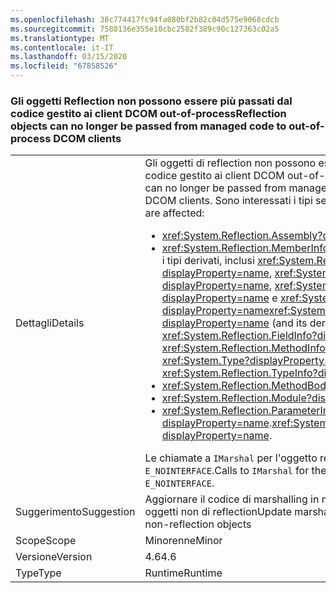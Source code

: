 ```yaml
---
ms.openlocfilehash: 38c774417fc94fa080bf2b82c04d575e9068cdcb
ms.sourcegitcommit: 7588136e355e10cbc2582f389c90c127363c02a5
ms.translationtype: MT
ms.contentlocale: it-IT
ms.lasthandoff: 03/15/2020
ms.locfileid: "67858526"
---
```

### <a name="reflection-objects-can-no-longer-be-passed-from-managed-code-to-out-of-process-dcom-clients"></a><span data-ttu-id="13740-101">Gli oggetti Reflection non possono essere più passati dal codice gestito ai client DCOM out-of-process</span><span class="sxs-lookup"><span data-stu-id="13740-101">Reflection objects can no longer be passed from managed code to out-of-process DCOM clients</span></span>

|   |   |
|---|---|
|<span data-ttu-id="13740-102">Dettagli</span><span class="sxs-lookup"><span data-stu-id="13740-102">Details</span></span>|<span data-ttu-id="13740-103">Gli oggetti di reflection non possono essere più passati dal codice gestito ai client DCOM out-of-process.</span><span class="sxs-lookup"><span data-stu-id="13740-103">Reflection objects can no longer be passed from managed code to out-of-process DCOM clients.</span></span> <span data-ttu-id="13740-104">Sono interessati i tipi seguenti:</span><span class="sxs-lookup"><span data-stu-id="13740-104">The following types are affected:</span></span><ul><li><xref:System.Reflection.Assembly?displayProperty=name></li><li><span data-ttu-id="13740-105"><xref:System.Reflection.MemberInfo?displayProperty=name> e i tipi derivati, inclusi <xref:System.Reflection.FieldInfo?displayProperty=name>, <xref:System.Reflection.MethodInfo?displayProperty=name>, <xref:System.Type?displayProperty=name> e <xref:System.Reflection.TypeInfo?displayProperty=name></span><span class="sxs-lookup"><span data-stu-id="13740-105"><xref:System.Reflection.MemberInfo?displayProperty=name> (and its derived types, including <xref:System.Reflection.FieldInfo?displayProperty=name>, <xref:System.Reflection.MethodInfo?displayProperty=name>, <xref:System.Type?displayProperty=name>, and <xref:System.Reflection.TypeInfo?displayProperty=name>)</span></span></li><li><xref:System.Reflection.MethodBody?displayProperty=name></li><li><xref:System.Reflection.Module?displayProperty=name></li><li><span data-ttu-id="13740-106"><xref:System.Reflection.ParameterInfo?displayProperty=name>.</span><span class="sxs-lookup"><span data-stu-id="13740-106"><xref:System.Reflection.ParameterInfo?displayProperty=name>.</span></span></li></ul><span data-ttu-id="13740-107">Le chiamate a <code>IMarshal</code> per l'oggetto restituiscono <code>E_NOINTERFACE</code>.</span><span class="sxs-lookup"><span data-stu-id="13740-107">Calls to <code>IMarshal</code> for the object return <code>E_NOINTERFACE</code>.</span></span>|
|<span data-ttu-id="13740-108">Suggerimento</span><span class="sxs-lookup"><span data-stu-id="13740-108">Suggestion</span></span>|<span data-ttu-id="13740-109">Aggiornare il codice di marshalling in modo che funzioni con oggetti non di reflection</span><span class="sxs-lookup"><span data-stu-id="13740-109">Update marshaling code to work with non-reflection objects</span></span>|
|<span data-ttu-id="13740-110">Scope</span><span class="sxs-lookup"><span data-stu-id="13740-110">Scope</span></span>|<span data-ttu-id="13740-111">Minorenne</span><span class="sxs-lookup"><span data-stu-id="13740-111">Minor</span></span>|
|<span data-ttu-id="13740-112">Versione</span><span class="sxs-lookup"><span data-stu-id="13740-112">Version</span></span>|<span data-ttu-id="13740-113">4.6</span><span class="sxs-lookup"><span data-stu-id="13740-113">4.6</span></span>|
|<span data-ttu-id="13740-114">Type</span><span class="sxs-lookup"><span data-stu-id="13740-114">Type</span></span>|<span data-ttu-id="13740-115">Runtime</span><span class="sxs-lookup"><span data-stu-id="13740-115">Runtime</span></span>|

